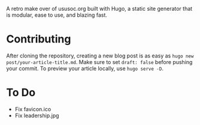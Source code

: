 A retro make over of ususoc.org built with Hugo, a static site generator that is modular, ease to use, and blazing fast.

# Contributing

After cloning the repository, creating a new blog post is as easy as `hugo new post/your-article-title.md`. Make sure to set `draft: false` before pushing your commit. To preview your article locally, use `hugo serve -D`.

# To Do

* Fix favicon.ico
* Fix leadership.jpg
